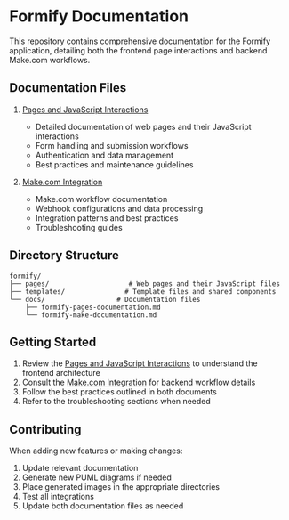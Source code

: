 # Formify Documentation

This repository contains comprehensive documentation for the Formify application, detailing both the frontend page interactions and backend Make.com workflows.

## Documentation Files

1. [Pages and JavaScript Interactions](formify-pages-documentation.md)
   - Detailed documentation of web pages and their JavaScript interactions
   - Form handling and submission workflows
   - Authentication and data management
   - Best practices and maintenance guidelines

2. [Make.com Integration](formify-make-documentation.md)
   - Make.com workflow documentation
   - Webhook configurations and data processing
   - Integration patterns and best practices
   - Troubleshooting guides

## Directory Structure

```
formify/
├── pages/                    # Web pages and their JavaScript files
├── templates/               # Template files and shared components
└── docs/                  # Documentation files
    ├── formify-pages-documentation.md
    └── formify-make-documentation.md
```

## Getting Started

1. Review the [Pages and JavaScript Interactions](formify-pages-documentation.md) to understand the frontend architecture
2. Consult the [Make.com Integration](formify-make-documentation.md) for backend workflow details
3. Follow the best practices outlined in both documents
4. Refer to the troubleshooting sections when needed

## Contributing

When adding new features or making changes:
1. Update relevant documentation
2. Generate new PUML diagrams if needed
3. Place generated images in the appropriate directories
4. Test all integrations
5. Update both documentation files as needed 
